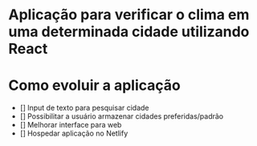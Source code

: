 # Aplicação para verificar o clima em uma determinada cidade utilizando React

# Como evoluir a aplicação

- [] Input de texto para pesquisar cidade
- [] Possibilitar a usuário armazenar cidades preferidas/padrão
- [] Melhorar interface para web
- [] Hospedar aplicação no Netlify
